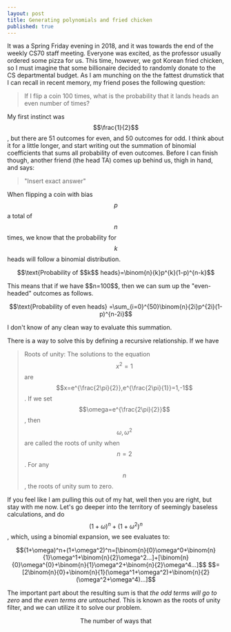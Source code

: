 ```yaml
---
layout: post
title: Generating polynomials and fried chicken
published: true
---
```


<script src='https://cdnjs.cloudflare.com/ajax/libs/mathjax/2.7.5/MathJax.js?config=TeX-MML-AM_CHTML' async></script>
<script type="text/x-mathjax-config">
MathJax.Hub.Config({
tex2jax: {inlineMath: [['$','$'], ['\\(','\\)']]}
});
</script>

It was a Spring Friday evening in 2018, and it was towards the end of the weekly CS70 staff meeting. Everyone was excited, as the professor usually ordered some pizza for us. This time, however, we got Korean fried chicken, so I must imagine that some billionaire decided to randomly donate to the CS departmental budget. As I am munching on the the fattest drumstick that I can recall in recent memory, my friend poses the following question:

> If I flip a coin 100 times, what is the probability that it lands heads an even number of times?

My first instinct was $$\frac{1}{2}$$, but there are 51 outcomes for even, and 50 outcomes for odd. I think about it for a little longer, and start writing out the summation of binomial coefficients that sums all probability of even outcomes. Before I can finish though, another friend (the head TA) comes up behind us, thigh in hand, and says:

> "Insert exact answer"

When flipping a coin with bias $$p$$ a total of $$n$$ times, we know that the probability for $$k$$ heads will follow a binomial distribution. 
<p style="text-align: center;">
	$$\text{Probability of $$k$$ heads}=\binom{n}{k}p^{k}(1-p)^{n-k}$$
</p>
This means that if we have $$n=100$$, then we can sum up the "even-headed" outcomes as follows. 
<p style="text-align: center;">
	$$\text{Probability of even heads} =\sum_{i=0}^{50}\binom{n}{2i}p^{2i}(1-p)^{n-2i}$$
</p>
I don't know of any clean way to evaluate this summation. 

There is a way to solve this by defining a recursive relationship. If we have 

> Roots of unity: The solutions to the equation $$x^2=1$$ are $$x=e^{\frac{2\pi}{2}},e^{\frac{2\pi}{1}}=1,-1$$. If we set $$\omega=e^{\frac{2\pi}{2}}$$, then $$\omega, \omega^2$$ are called the roots of unity when $$n=2$$. For any $$n$$, the roots of unity sum to zero. 

If you feel like I am pulling this out of my hat, well then you are right, but stay with me now. Let's go deeper into the territory of seemingly baseless calculations, and do $$(1+\omega)^n+(1+\omega^2)^n$$, which, using a binomial expansion, we see evaluates to:

<p style="text-align: center;">
	$$(1+\omega)^n+(1+\omega^2)^n=[\binom{n}{0}\omega^0+\binom{n}{1}\omega^1+\binom{n}{2}\omega^2...]+[\binom{n}{0}\omega^{0}+\binom{n}{1}\omega^2+\binom{n}{2}\omega^4...]$$
	$$=[2\binom{n}{0}+\binom{n}{1}(\omega^1+\omega^2)+\binom{n}{2}(\omega^2+\omega^4)...]$$
</p>

The important part about the resulting sum is that *the odd terms will go to zero* and *the even terms are untouched*. This is known as the roots of unity filter, and we can utilize it to solve our problem. 

<p style="text-align: center;">
	The number of ways that 
</p>